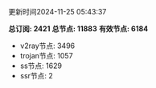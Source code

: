 更新时间2024-11-25 05:43:37

**总订阅: 2421**
**总节点: 11883**
**有效节点: 6184**
- v2ray节点: 3496
- trojan节点: 1057
- ss节点: 1629
- ssr节点: 2
